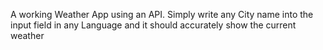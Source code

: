 A working Weather App using an API.
Simply write any City name into the input field in any Language and it should accurately show the current weather
